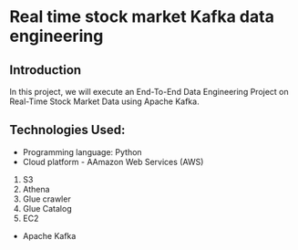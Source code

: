 # Real time stock market Kafka data engineering
## Introduction 
In this project, we will execute an End-To-End Data Engineering Project on Real-Time Stock Market Data using Apache Kafka.

## Technologies Used:
- Programming language: Python
- Cloud platform - AAmazon Web Services (AWS)
1. S3
2. Athena
3. Glue crawler
4. Glue Catalog
5. EC2
- Apache Kafka
